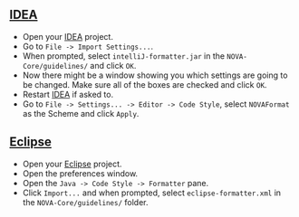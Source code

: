 ## [IDEA]
- Open your [IDEA] project.
- Go to `File -> Import Settings...`.
- When prompted, select `intelliJ-formatter.jar` in the `NOVA-Core/guidelines/` and click `OK`.
- Now there might be a window showing you which settings are going to be changed. Make sure all of the boxes are checked and click `OK`.
- Restart [IDEA] if asked to.
- Go to `File -> Settings... -> Editor -> Code Style`, select `NOVAFormat` as the Scheme and click `Apply`.

## [Eclipse]
- Open your [Eclipse] project.
- Open the preferences window.
- Open the `Java -> Code Style -> Formatter` pane.
- Click `Import...` and when prompted, select `eclipse-formatter.xml` in the `NOVA-Core/guidelines/` folder.


[IDEA]: http://jetbrains.com/idea
[Eclipse]: http://eclipse.org

